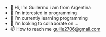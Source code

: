- 👋 Hi, I’m Guillermo i am from Argentina
- 👀 I’m interested in programming
- 🌱 I’m currently learning programming
- 💞️ I’m looking to collaborate on ...
- 📫 How to reach me guille2706@gmail.com

<!---
guille2706/guille2706 is a ✨ special ✨ repository because its `README.md` (this file) appears on your GitHub profile.
You can click the Preview link to take a look at your changes.
--->
